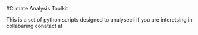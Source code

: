 #Climate Analysis Toolkit

This is a set of python scripts designed to analysecli
if you are interetsing in collabaring conatact at

>
